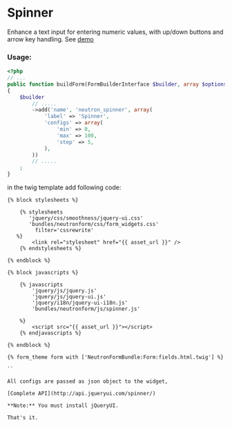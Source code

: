 Spinner
=======

Enhance a text input for entering numeric values, with up/down buttons and arrow key handling. See [demo](http://jqueryui.com/spinner/)

### Usage:

``` php
<?php
// ...
public function buildForm(FormBuilderInterface $builder, array $options)
{
    $builder
        // .....
        ->add('name', 'neutron_spinner', array(
            'label' => 'Spinner',
            'configs' => array(
                'min' => 0,
                'max' => 100,
                'step' => 5, 
            ),
        ))
		// .....
    ;
}
```


in the twig template add following code:

``` jinja
{% block stylesheets %}
            
    {% stylesheets
       'jquery/css/smoothness/jquery-ui.css' 
       'bundles/neutronform/css/form_widgets.css'
         filter='cssrewrite'
   %}
        <link rel="stylesheet" href="{{ asset_url }}" />
    {% endstylesheets %}

{% endblock %}

{% block javascripts %}

    {% javascripts
        'jquery/js/jquery.js'
        'jquery/js/jquery-ui.js'
        'jquery/i18n/jquery-ui-i18n.js'
        'bundles/neutronform/js/spinner.js'
   
    %}
        <script src="{{ asset_url }}"></script>
	{% endjavascripts %}

{% endblock %}

{% form_theme form with ['NeutronFormBundle:Form:fields.html.twig'] %}

``

All configs are passed as json object to the widget,

[Complete API](http://api.jqueryui.com/spinner/)

**Note:** You must install jQueryUI.

That's it.


